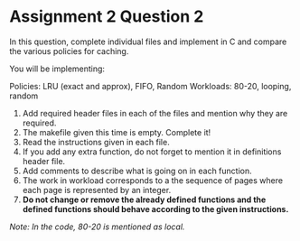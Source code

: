 # Assignment 2 Question 2

In this question, complete individual files and implement in C and compare the various policies for caching. 

You will be implementing: 

Policies: LRU (exact and approx), FIFO, Random
Workloads: 80-20, looping, random

1. Add required header files in each of the files and mention why they are required.
2. The makefile given this time is empty. Complete it!
3. Read the instructions given in each file.
4. If you add any extra function, do not forget to mention it in definitions header file.
5. Add comments to describe what is going on in each function.
6. The work in workload corresponds to a the sequence of pages where each page is represented by an integer.
7. **Do not change or remove the already defined functions and the defined functions should behave according to the given instructions.**

*Note: In the code, 80-20 is mentioned as local.*
